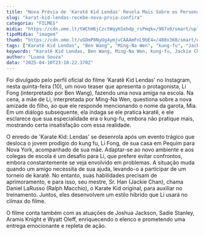 ```yaml
---
title: "Nova Prévia de 'Karatê Kid Lendas' Revela Mais Sobre os Personagens"
slug: "karat-kid-lendas-recebe-nova-prvia-confira"
categoria: "FILMES"
midia: "https://cdn.ome.lt/tWChH6jCzctWqyH1ehdp_rsPmqk=/987x0/smart/uploads/conteudo/fotos/Design_sem_nome_-_2025-04-10T200518.397.png"
tipoMidia: "imagem"
thumb: "https://cdn.ome.lt/uGDmP8NyUg4ymjvCAAAmFnL9bE4=/480x360/smart/extras/conteudos/Design_sem_nome_-_2025-04-10T200518.397.png"
tags: ["Karatê Kid Lendas", "Ben Wang", "Ming-Na Wen", "kung-fu", "Jackie Chan", "Ralph Macchio", "filme de artes marciais", "adaptação cultural"]
keywords: "Karatê Kid Lendas, Ben Wang, Ming-Na Wen, kung-fu, Jackie Chan, Ralph Macchio, filme de artes marciais, adaptação cultural"
author: "Luana Souza"
data: "2025-04-10T23:10:22.370Z"
---
```


Foi divulgado pelo perfil oficial do filme 'Karatê Kid Lendas' no Instagram, nesta quinta-feira (10), um novo teaser que apresenta o protagonista, Li Fong (interpretado por Ben Wang), fazendo uma nova amiga na escola. Na cena, a mãe de Li, interpretada por Ming-Na Wen, questiona sobre a nova amizade do filho, ao que ele responde mencionando o nome da garota, Mia. Em um diálogo subsequente, ela indaga se ele pratica karatê, e ele esclarece que sua especialidade era o kung-fu, embora não pratique mais, mostrando certa insatisfação com essa realidade.

O enredo de 'Karate Kid: Lendas' se desenrola após um evento trágico que desloca o jovem prodígio do kung fu, Li Fong, de sua casa em Pequim para Nova York, acompanhado de sua mãe. Adaptar-se ao novo ambiente e aos colegas de escola é um desafio para Li, que prefere evitar confrontos, embora constantemente se veja envolvido em problemas. A situação muda quando um amigo necessita de sua ajuda, levando-o a participar de um torneio de karatê. No entanto, suas habilidades precisam de aprimoramento, e para isso, seu mestre, Sr. Han (Jackie Chan), chama Daniel LaRusso (Ralph Macchio), o Karate Kid original, para auxiliar no treinamento. Juntos, eles desenvolvem um estilo híbrido que Li usará no clímax do filme.

O filme conta também com as atuações de Joshua Jackson, Sadie Stanley, Aramis Knight e Wyatt Oleff, enriquecendo o elenco e prometendo uma entrega emocionante e repleta de ação.